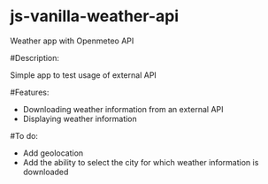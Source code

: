# js-vanilla-weather-api
Weather app with Openmeteo API

#Description:

Simple app to test usage of external API

#Features:

+ Downloading weather information from an external API
+ Displaying weather information 

#To do:

- Add geolocation
- Add the ability to select the city for which weather information is downloaded


